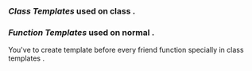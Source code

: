 ### ***Class Templates*** used on class .
### ***Function Templates*** used on normal .

You've to create template before every friend function specially in class templates .